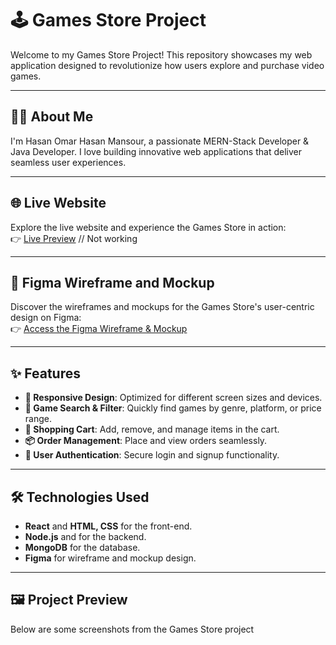 # 🕹️ Games Store Project  

Welcome to my Games Store Project! This repository showcases my web application designed to revolutionize how users explore and purchase video games.  

---

## 👨‍💻 About Me  
I'm Hasan Omar Hasan Mansour, a passionate MERN-Stack Developer & Java Developer. I love building innovative web applications that deliver seamless user experiences.

---

## 🌐 Live Website  
Explore the live website and experience the Games Store in action:  
👉 [Live Preview](https://07asn.github.io/Games-Store/) // Not working

---

## 🎨 Figma Wireframe and Mockup  
Discover the wireframes and mockups for the Games Store's user-centric design on Figma:  
👉 [Access the Figma Wireframe & Mockup](https://www.figma.com/design/0Vte1WD6VevE7GiRNKWbHO/GamesStore?m=auto&t=XQOvA1jo5vaK7hSK-1)

---

## ✨ Features  
- **📱 Responsive Design**: Optimized for different screen sizes and devices.  
- **🔎 Game Search & Filter**: Quickly find games by genre, platform, or price range.  
- **🛒 Shopping Cart**: Add, remove, and manage items in the cart.  
- **📦 Order Management**: Place and view orders seamlessly.  
- **🌟 User Authentication**: Secure login and signup functionality.  

---

## 🛠️ Technologies Used  
- **React** and **HTML, CSS** for the front-end.  
- **Node.js** and for the backend.  
- **MongoDB** for the database.  
- **Figma** for wireframe and mockup design.  

---

## 🖼️ Project Preview  
Below are some screenshots from the Games Store project
